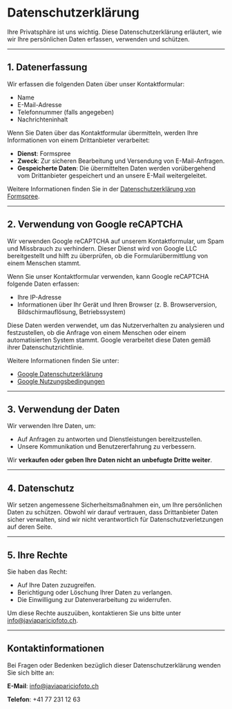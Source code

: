 # Datenschutzerklärung

Ihre Privatsphäre ist uns wichtig. Diese Datenschutzerklärung erläutert, wie wir Ihre persönlichen Daten erfassen, verwenden und schützen.

---

## **1. Datenerfassung**
Wir erfassen die folgenden Daten über unser Kontaktformular:
- Name
- E-Mail-Adresse
- Telefonnummer (falls angegeben)
- Nachrichteninhalt

Wenn Sie Daten über das Kontaktformular übermitteln, werden Ihre Informationen von einem Drittanbieter verarbeitet:
- **Dienst**: Formspree
- **Zweck**: Zur sicheren Bearbeitung und Versendung von E-Mail-Anfragen.
- **Gespeicherte Daten**: Die übermittelten Daten werden vorübergehend vom Drittanbieter gespeichert und an unsere E-Mail weitergeleitet.

Weitere Informationen finden Sie in der [Datenschutzerklärung von Formspree](https://formspree.io/legal/privacy-policy).

---

## **2. Verwendung von Google reCAPTCHA**
Wir verwenden Google reCAPTCHA auf unserem Kontaktformular, um Spam und Missbrauch zu verhindern. Dieser Dienst wird von Google LLC bereitgestellt und hilft zu überprüfen, ob die Formularübermittlung von einem Menschen stammt.

Wenn Sie unser Kontaktformular verwenden, kann Google reCAPTCHA folgende Daten erfassen:
- Ihre IP-Adresse
- Informationen über Ihr Gerät und Ihren Browser (z. B. Browserversion, Bildschirmauflösung, Betriebssystem)

Diese Daten werden verwendet, um das Nutzerverhalten zu analysieren und festzustellen, ob die Anfrage von einem Menschen oder einem automatisierten System stammt. Google verarbeitet diese Daten gemäß ihrer Datenschutzrichtlinie.

Weitere Informationen finden Sie unter:
- [Google Datenschutzerklärung](https://policies.google.com/privacy)
- [Google Nutzungsbedingungen](https://policies.google.com/terms)

---

## **3. Verwendung der Daten**
Wir verwenden Ihre Daten, um:
- Auf Anfragen zu antworten und Dienstleistungen bereitzustellen.
- Unsere Kommunikation und Benutzererfahrung zu verbessern.

Wir **verkaufen oder geben Ihre Daten nicht an unbefugte Dritte weiter**.

---

## **4. Datenschutz**
Wir setzen angemessene Sicherheitsmaßnahmen ein, um Ihre persönlichen Daten zu schützen. Obwohl wir darauf vertrauen, dass Drittanbieter Daten sicher verwalten, sind wir nicht verantwortlich für Datenschutzverletzungen auf deren Seite.

---

## **5. Ihre Rechte**
Sie haben das Recht:
- Auf Ihre Daten zuzugreifen.
- Berichtigung oder Löschung Ihrer Daten zu verlangen.
- Die Einwilligung zur Datenverarbeitung zu widerrufen.

Um diese Rechte auszuüben, kontaktieren Sie uns bitte unter [info@javiapariciofoto.ch](mailto:info@javiapariciofoto.ch).

---

## Kontaktinformationen
Bei Fragen oder Bedenken bezüglich dieser Datenschutzerklärung wenden Sie sich bitte an:

**E-Mail**: [info@javiapariciofoto.ch](mailto:info@javiapariciofoto.ch)

**Telefon**: +41 77 231 12 63
